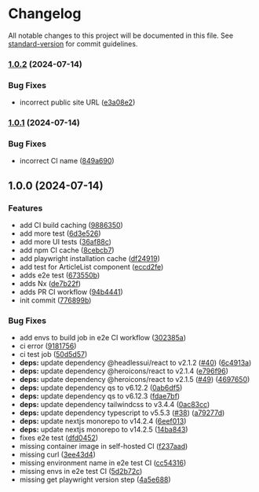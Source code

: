 # Changelog

All notable changes to this project will be documented in this file. See [standard-version](https://github.com/conventional-changelog/standard-version) for commit guidelines.

### [1.0.2](https://github.com/harrytang/web/compare/v1.0.1...v1.0.2) (2024-07-14)


### Bug Fixes

* incorrect public site URL ([e3a08e2](https://github.com/harrytang/web/commit/e3a08e2608477032e93c301c4198ca75d37b1f93))

### [1.0.1](https://github.com/harrytang/web/compare/v1.0.0...v1.0.1) (2024-07-14)


### Bug Fixes

* incorrect CI name ([849a690](https://github.com/harrytang/web/commit/849a6903f3f9985a9b2eb30885dee7748816ff12))

## 1.0.0 (2024-07-14)


### Features

* add CI build caching ([9886350](https://github.com/harrytang/web/commit/98863509aae65db1a9fb71cec84b99499e1e0058))
* add more test ([6d3e526](https://github.com/harrytang/web/commit/6d3e526e88ffb89e76d4f074190f286ee1ca35e9))
* add more UI tests ([36af88c](https://github.com/harrytang/web/commit/36af88c2a4c57156e58c86bb72bfcf460999611c))
* add npm CI cache ([8cebcb7](https://github.com/harrytang/web/commit/8cebcb7f6f6b3adbaf6bf84015fb9c77074b164f))
* add playwright installation cache ([df24919](https://github.com/harrytang/web/commit/df249195aa233f67bea3d3bebc2fa214f62a97c7))
* add test for ArticleList component ([eccd2fe](https://github.com/harrytang/web/commit/eccd2fe0378e3a108d8452850ac38629bdce239a))
* adds e2e test ([673550b](https://github.com/harrytang/web/commit/673550ba87ac54fa09813726214f538e866b80fe))
* adds Nx ([de7b22f](https://github.com/harrytang/web/commit/de7b22f989f3d36422b788cbf49e3c8f231a9f9c))
* adds PR CI workflow ([94b4441](https://github.com/harrytang/web/commit/94b44418f9f7a76c3fa04e9b7e75d00238ee73a8))
* init commit ([776899b](https://github.com/harrytang/web/commit/776899b47a2c4081fa453743556e56c57f221b66))


### Bug Fixes

* add envs to build job in e2e CI workflow ([302385a](https://github.com/harrytang/web/commit/302385ac98de22902c492534ec48b561e1215b5b))
* ci error ([9181756](https://github.com/harrytang/web/commit/918175662245fce3a4797f0f714914f0e70e40b1))
* ci test job ([50d5d57](https://github.com/harrytang/web/commit/50d5d5733d07e4947eb25821ca7a82e86675b90c))
* **deps:** update dependency @headlessui/react to v2.1.2 ([#40](https://github.com/harrytang/web/issues/40)) ([6c4913a](https://github.com/harrytang/web/commit/6c4913a03aefc253b448f4053184a922525ddbcd))
* **deps:** update dependency @heroicons/react to v2.1.4 ([e796f96](https://github.com/harrytang/web/commit/e796f9658a14f5e1e1f8c29cb541259e183f9757))
* **deps:** update dependency @heroicons/react to v2.1.5 ([#49](https://github.com/harrytang/web/issues/49)) ([4697650](https://github.com/harrytang/web/commit/4697650b106d95abc74de63cca4de03f64b207f0))
* **deps:** update dependency qs to v6.12.2 ([0ab6df5](https://github.com/harrytang/web/commit/0ab6df5238f2cad1257a379e1bbbff8ad3f24e7a))
* **deps:** update dependency qs to v6.12.3 ([fdae7bf](https://github.com/harrytang/web/commit/fdae7bf4b0ac63863ffadf85fcfa35b857cfdf2f))
* **deps:** update dependency tailwindcss to v3.4.4 ([0ac83cc](https://github.com/harrytang/web/commit/0ac83ccb1628b5035f843e413f4da2e2c1b33733))
* **deps:** update dependency typescript to v5.5.3 ([#38](https://github.com/harrytang/web/issues/38)) ([a79277d](https://github.com/harrytang/web/commit/a79277d0def090d77249376ddb7fd1c2781e0388))
* **deps:** update nextjs monorepo to v14.2.4 ([6eef013](https://github.com/harrytang/web/commit/6eef0138a022eb177ca2045fb52e9d618be80477))
* **deps:** update nextjs monorepo to v14.2.5 ([14ba843](https://github.com/harrytang/web/commit/14ba8437ea75373fc411d5a6dd77ebd796616a38))
* fixes e2e test ([dfd0452](https://github.com/harrytang/web/commit/dfd04523e34248f77811096ab3a009414a4cca1d))
* missing container image in self-hosted CI ([f237aad](https://github.com/harrytang/web/commit/f237aadfc1d35f626e9ecd9a65b6f56f14ad4a7b))
* missing curl ([3ee43d4](https://github.com/harrytang/web/commit/3ee43d4b14f756546633bf6e5f9f08145985967c))
* missing environment name in e2e test CI ([cc54316](https://github.com/harrytang/web/commit/cc54316a0a5f5edc8d952ee4ee0c09e2d68781b2))
* missing envs in e2e test CI ([5d2b72c](https://github.com/harrytang/web/commit/5d2b72c0e2a3a83ee00075314fda3dfc980feb77))
* missing get playwright version step ([4a5e688](https://github.com/harrytang/web/commit/4a5e68896fe188d60e6d1eec593ec9f605454a1b))
